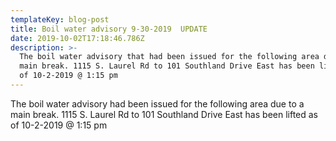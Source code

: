 ```yaml
---
templateKey: blog-post
title: Boil water advisory 9-30-2019  UPDATE
date: 2019-10-02T17:18:46.786Z
description: >-
  The boil water advisory that had been issued for the following area due to a
  main break. 1115 S. Laurel Rd to 101 Southland Drive East has been lifted as
  of 10-2-2019 @ 1:15 pm
---
```

The boil water advisory had been issued for the following area due to a main break. 1115 S. Laurel Rd to 101 Southland Drive East has been lifted as of 10-2-2019 @ 1:15 pm
